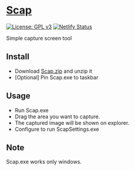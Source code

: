 # [Scap](https://scap.pianoforte.dev)

[![License: GPL v3](https://img.shields.io/badge/License-GPLv3-blue.svg)](https://www.gnu.org/licenses/gpl-3.0)
[![Netlify Status](https://api.netlify.com/api/v1/badges/b5ee57a2-d919-42bc-bf84-09ff182f862b/deploy-status)](https://app.netlify.com/sites/scap/deploys)

Simple capture screen tool

## Install

- Download [Scap.zip](https://github.com/team-pianoforte/Scap/releases/latest/download/Scap.zip) and unzip it
- [Optional] Pin Scap.exe to taskbar

## Usage

- Run Scap.exe
- Drag the area you want to capture.
- The captured image will be shown on explorer.
- Configure to run ScapSettings.exe

## Note

Scap.exe works only windows.

